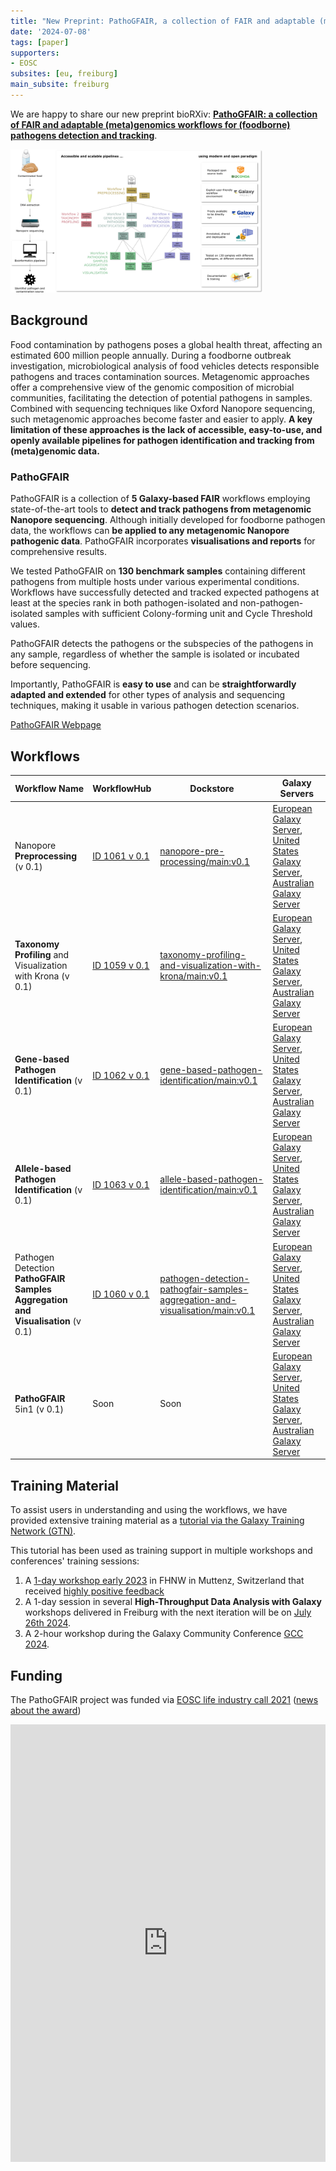```yaml
---
title: "New Preprint: PathoGFAIR, a collection of FAIR and adaptable (meta)genomics workflows for (foodborne) pathogens detection and tracking"
date: '2024-07-08'
tags: [paper]
supporters:
- EOSC
subsites: [eu, freiburg]
main_subsite: freiburg
---
```


We are happy to share our new preprint bioRXiv: [**PathoGFAIR: a collection of FAIR and adaptable (meta)genomics workflows for (foodborne) pathogens detection and tracking**](https://www.biorxiv.org/content/10.1101/2024.06.26.600753v1).

<img src="graphical_abstract.png" style="max-width: 80%;" alt="Graphical abstract showing in which pathogen investigation step the workflows are applied, on the left side. Then in the middle, is a summary of all 5 workflows forming PathoGFAIR (Preprocessing, Taxonomy Profiling, Gene-based Pathogen Identification and Allele-based Pathogen Identification). Finally on the right side, the workflows features are highlighted" />

## Background

Food contamination by pathogens poses a global health threat, affecting an estimated 600 million people annually. During a foodborne outbreak investigation, microbiological analysis of food vehicles detects responsible pathogens and traces contamination sources. Metagenomic approaches offer a comprehensive view of the genomic composition of microbial communities, facilitating the detection of potential pathogens in samples. Combined with sequencing techniques like Oxford Nanopore sequencing, such metagenomic approaches become faster and easier to apply. **A key limitation of these approaches is the lack of accessible, easy-to-use, and openly available pipelines for pathogen identification and tracking from (meta)genomic data.**

### PathoGFAIR

PathoGFAIR is a collection of **5 Galaxy-based FAIR** workflows employing state-of-the-art tools to **detect and track pathogens from metagenomic Nanopore sequencing**. Although initially developed for foodborne pathogen data, the workflows can **be applied to any metagenomic Nanopore pathogenic data**. PathoGFAIR incorporates **visualisations and reports** for comprehensive results. 

We tested PathoGFAIR on **130 benchmark samples** containing different pathogens from multiple hosts under various experimental conditions. Workflows have successfully detected and tracked expected pathogens at least at the species rank in both pathogen-isolated and non-pathogen-isolated samples with sufficient Colony-forming unit and Cycle Threshold values.

PathoGFAIR detects the pathogens or the subspecies of the pathogens in any sample, regardless of whether the sample is isolated or incubated before sequencing. 

Importantly, PathoGFAIR is **easy to use** and can be **straightforwardly adapted and extended** for other types of analysis and sequencing techniques, making it usable in various pathogen detection scenarios.

[PathoGFAIR Webpage](https://usegalaxy-eu.github.io/PathoGFAIR/)

## Workflows

| Workflow Name | WorkflowHub | Dockstore | Galaxy Servers |
|---------------|-------------|-----------|----------------|
| Nanopore **Preprocessing**  (v 0.1)  | [ID 1061 v 0.1](https://workflowhub.eu/workflows/1061) | [nanopore-pre-processing/main:v0.1](https://dockstore.org/workflows/github.com/iwc-workflows/nanopore-pre-processing/main) | [European Galaxy Server](https://usegalaxy.eu/published/workflow?id=a705370bc2c13d5c), [United States Galaxy Server](https://usegalaxy.org/published/workflow?id=574e42683dc3961b), [Australian Galaxy Server](https://usegalaxy.org.au/published/workflow?id=25d52afddaa3451b) |
| **Taxonomy Profiling** and Visualization with Krona  (v 0.1)  | [ID 1059 v 0.1](https://workflowhub.eu/workflows/1059) | [taxonomy-profiling-and-visualization-with-krona/main:v0.1](https://dockstore.org/workflows/github.com/iwc-workflows/taxonomy-profiling-and-visualization-with-krona/main) | [European Galaxy Server](https://usegalaxy.eu/published/workflow?id=10101558b211a782), [United States Galaxy Server](https://usegalaxy.org/published/workflow?id=8f5904693b5f74f4), [Australian Galaxy Server](https://usegalaxy.org.au/published/workflow?id=d9ba165e6ae55417) |
| **Gene-based Pathogen Identification**  (v 0.1)  | [ID 1062 v 0.1](https://workflowhub.eu/workflows/1062) | [gene-based-pathogen-identification/main:v0.1](https://dockstore.org/workflows/github.com/iwc-workflows/gene-based-pathogen-identification/main) | [European Galaxy Server](https://usegalaxy.eu/published/workflow?id=585c21b7b1d864fc), [United States Galaxy Server](https://usegalaxy.org/published/workflow?id=cce88bc57b180d09), [Australian Galaxy Server](https://usegalaxy.org.au/published/workflow?id=ef8c22c2525063a2) |
| **Allele-based Pathogen Identification**  (v 0.1)  | [ID 1063 v 0.1](https://workflowhub.eu/workflows/1063) | [allele-based-pathogen-identification/main:v0.1](https://dockstore.org/workflows/github.com/iwc-workflows/allele-based-pathogen-identification/main) | [European Galaxy Server](https://usegalaxy.eu/published/workflow?id=09c7069ae409c362), [United States Galaxy Server](https://usegalaxy.org/published/workflow?id=38911ba6f66d80f6), [Australian Galaxy Server](https://usegalaxy.org.au/published/workflow?id=244ea5e94237ebad) |
| Pathogen Detection **PathoGFAIR Samples Aggregation and Visualisation**  (v 0.1)  | [ID 1060 v 0.1](https://workflowhub.eu/workflows/1060) | [pathogen-detection-pathogfair-samples-aggregation-and-visualisation/main:v0.1](https://dockstore.org/workflows/github.com/iwc-workflows/pathogen-detection-pathogfair-samples-aggregation-and-visualisation/main) | [European Galaxy Server](https://usegalaxy.eu/published/workflow?id=376119528377a3ae), [United States Galaxy Server](https://usegalaxy.org/published/workflow?id=2d3063882d8239ff), [Australian Galaxy Server](https://usegalaxy.org.au/published/workflow?id=eda40b58616a0fe4)|
| **PathoGFAIR** 5in1  (v 0.1)  | Soon | Soon | [European Galaxy Server](https://usegalaxy.eu/published/workflow?id=0dce37adb369492c), [United States Galaxy Server](https://usegalaxy.org/published/workflow?id=e55593af91337a05), [Australian Galaxy Server](https://usegalaxy.org.au/published/workflow?id=f5f9808fb50b6f2c)|

## Training Material

To assist users in understanding and using the workflows, we have provided extensive training material as a [tutorial via the Galaxy Training Network (GTN)](https://bit.ly/pathogen-tuto).

This tutorial has been used as training support in multiple workshops and conferences' training sessions:

1. A [1-day workshop early 2023](/events/2023-02-02-foodborne-pathogen-detection-workshop/) in FHNW in Muttenz, Switzerland that received [highly positive feedback](/news/2023-03-21-foodborne-training/)
2. A 1-day session in several **High-Throughput Data Analysis with Galaxy** workshops delivered in Freiburg with the next iteration will be on [July 26th 2024](/events/2024-07-22-galaxy-workshop-freiburg/).
3. A 2-hour workshop during the Galaxy Community Conference [GCC 2024](/events/gcc2024/training/microbiome-analysis).

## Funding

The PathoGFAIR project was funded via [EOSC life industry call 2021](https://www.eosc-life.eu/industrycall/) ([news about the award](/news/2021-12-08-pathogen-detection-eosc-life-grant/))

<embed src="https://www.biorxiv.org/content/10.1101/2024.06.26.600753v1.full.pdf" width="100%" height="700" type='application/pdf'>

